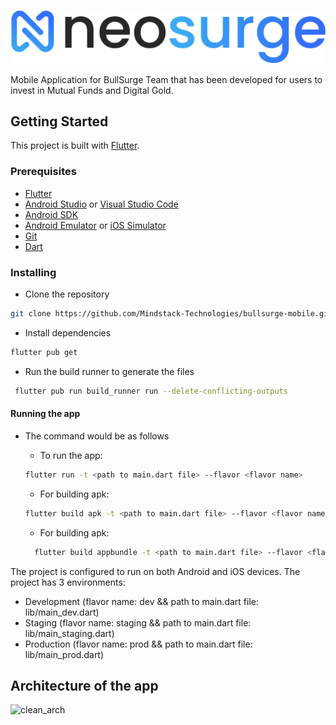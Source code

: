 ![image](assets/app_icons/splash_logo.png)

Mobile Application for BullSurge Team that has been developed for users to invest in Mutual Funds and Digital Gold.

## Getting Started

This project is built with [Flutter](https://flutter.dev/).

### Prerequisites

- [Flutter](https://flutter.dev/docs/get-started/install)
- [Android Studio](https://developer.android.com/studio) or [Visual Studio Code](https://code.visualstudio.com/)
- [Android SDK](https://developer.android.com/studio/releases/platform-tools)
- [Android Emulator](https://developer.android.com/studio/run/emulator)
  or [iOS Simulator](https://developer.apple.com/xcode/simulator/)
- [Git](https://git-scm.com/downloads)
- [Dart](https://dart.dev/get-dart)

### Installing

- Clone the repository

```bash
git clone https://github.com/Mindstack-Technologies/bullsurge-mobile.git
```

- Install dependencies

```bash
flutter pub get
```

- Run the build runner to generate the files

```bash
 flutter pub run build_runner run --delete-conflicting-outputs
```

#### Running the app

- The command would be as follows

    - To run the app:
    ```bash
    flutter run -t <path to main.dart file> --flavor <flavor name>
    ```
    - For building apk:
    ```bash
    flutter build apk -t <path to main.dart file> --flavor <flavor name>
    ```
    - For building apk:
  ```bash
    flutter build appbundle -t <path to main.dart file> --flavor <flavor name>
  ```

The project is configured to run on both Android and iOS devices. The project has 3 environments:

- Development (flavor name: dev && path to main.dart file: lib/main_dev.dart)
- Staging (flavor name: staging && path to main.dart file: lib/main_staging.dart)
- Production (flavor name: prod && path to main.dart file: lib/main_prod.dart)


## Architecture of the app 

![clean_arch](https://github.com/Mindstack-Technologies/bullsurge-mobile/assets/142197973/c7d77e0e-ba2a-4031-9a52-70b42b795d49)


       




